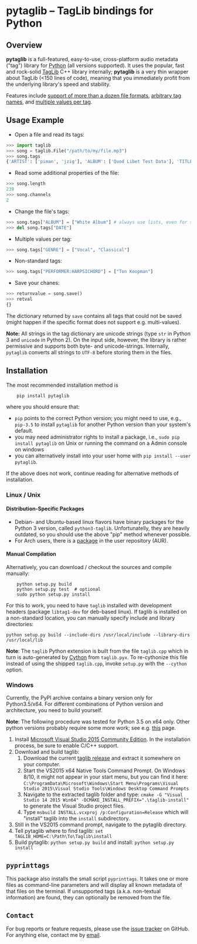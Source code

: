 # **pytaglib** – TagLib bindings for Python

## Overview
**pytaglib** is a full-featured, easy-to-use, cross-platform audio metadata ("tag") library for [Python](http://www.python.org) (all versions supported). It uses the popular, fast and rock-solid [TagLib](http://taglib.github.io) C++ library internally; **pytaglib** is a very thin wrapper about TagLib (<150 lines of code), meaning that you immediately profit from the underlying library's speed and stability.

Features include [support of more than a dozen file formats](http://taglib.github.io), [arbitrary tag names](#arbitag), and [multiple values per tag](#multival).

## Usage Example

- Open a file and read its tags:
```python
>>> import taglib
>>> song = taglib.File("/path/to/my/file.mp3")
>>> song.tags
{'ARTIST': ['piman', 'jzig'], 'ALBUM': ['Quod Libet Test Data'], 'TITLE': ['Silence'], 'GENRE': ['Silence'], 'TRACKNUMBER': ['02/10'], 'DATE': ['2004']}
```
- Read some additional properties of the file:
```python
>>> song.length
239
>>> song.channels
2
```
- Change the file's tags:
```python
>>> song.tags["ALBUM"] = ["White Album"] # always use lists, even for single values
>>> del song.tags["DATE"]
```
- Multiple values per tag:<a name="multival"></a>
```python
>>> song.tags["GENRE"] = ["Vocal", "Classical"]
```
- Non-standard tags:<a name="arbitag"></a>
```python
>>> song.tags["PERFORMER:HARPSICHORD"] = ["Ton Koopman"] 
```
- Save your chanes:
```python
>>> returnvalue = song.save()
>>> retval
{}
```
The dictionary returned by `save` contains all tags that could not be saved (might happen if the specific format does not support e.g. multi-values).


**Note:** All strings in the tag dictionary are unicode strings (type `str` in Python 3 and `unicode` in Python 2). On the input side, however, the library is rather permissive and supports both byte- and unicode-strings. Internally, `pytaglib` converts
all strings to `UTF-8` before storing them in the files.

## Installation
The most recommended installation method is

        pip install pytaglib

where you should ensure that:
* `pip` points to the correct Python version; you might need to use, e.g., `pip-3.5` to install `pytaglib` for another Python version than your system's default.
* you may need administrator rights to install a package, i.e., `sudo pip install pytaglib` on Unix or running the command on a Admin console on windows
* you can alternatively install into your user home with `pip install --user pytaglib`.

If the above does not work, continue reading for alternative methods of installation.

### Linux / Unix
#### Distribution-Specific Packages
* Debian- and Ubuntu-based linux flavors have binary packages for the Python 3 version, called `python3-taglib`. Unfortunatelly, they are heavily outdated, so you should use the above "pip" method whenever possible.
* For Arch users, there is a [package](https://aur.archlinux.org/packages/python-pytaglib/) in the user repository (AUR).
#### Manual Compilation
Alternatively, you can download / checkout the sources and compile manually:

        python setup.py build
        python setup.py test  # optional
        sudo python setup.py install

For this to work, you need to have `taglib` installed with development headers (package `libtag1-dev` for deb-based linux). If taglib is installed on a non-standard location, you can manually specify include and library directories:

    python setup.py build --include-dirs /usr/local/include --library-dirs /usr/local/lib

**Note**: The `taglib` Python extension is built from the file `taglib.cpp` which in turn is
auto-generated by [Cython](http://www.cython.org) from `taglib.pyx`. To re-cythonize this file
instead of using the shipped `taglib.cpp`, invoke `setup.py` with the `--cython` option.

### Windows

Currently, the PyPI archive contains a binary version only for Python3.5/x64. For different combinations of Python version and architecture, you need to build yourself.

**Note**: The following procedure was tested for Python 3.5 on x64 only. Other python versions probably require some more work; see e.g. [this](https://blog.ionelmc.ro/2014/12/21/compiling-python-extensions-on-windows/) page.

1. Install [Microsoft Visual Studio 2015 Community Edition](https://www.visualstudio.com/downloads/download-visual-studio-vs). In the installation process, be sure to enable C/C++ support.
2. Download and build taglib:
    1. Download the current [taglib release](https://github.com/taglib/taglib/releases) and extract it somewhere   on your computer.
    2. Start the VS2015 x64 Native Tools Command Prompt. On Windows 8/10, it might not appear in your start menu, but you can find it here: `C:\ProgramData\Microsoft\Windows\Start Menu\Programs\Visual Studio 2015\Visual Studio Tools\Windows Desktop Command Prompts`
    3. Navigate to the extracted taglib folder and type: `cmake -G "Visual Studio 14 2015 Win64" -DCMAKE_INSTALL_PREFIX=".\taglib-install"` to generate the Visual Studio project files.
    4. Type `msbuild INSTALL.vcxproj /p:Configuration=Release` which will "install" taglib into the `install` subdirectory.
3. Still in the VS2015 command prompt, navigate to the pytaglib directory.
4. Tell pytaglib where to find taglib: `set TAGLIB_HOME=C:\Path\To\Taglib\install`
5. Build pytaglib: `python setup.py build` and install: `python setup.py install`



## `pyprinttags`
This package also installs the small script `pyprinttags`. It takes one or more files as
command-line parameters and will display all known metadata of that files on the terminal.
If unsupported tags (a.k.a. non-textual information) are found, they can optionally be removed
from the file.

## `Contact`
For bug reports or feature requests, please use the
[issue tracker](https://github.com/supermihi/pytaglib/issues) on GitHub. For anything else, contact
me by [email](mailto:michaelhelmling@posteo.de).
